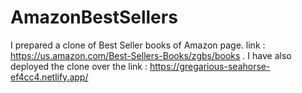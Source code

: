 # AmazonBestSellers
I prepared a clone of Best Seller books of Amazon page. link : https://us.amazon.com/Best-Sellers-Books/zgbs/books . I have also deployed the clone over the link :  https://gregarious-seahorse-ef4cc4.netlify.app/
